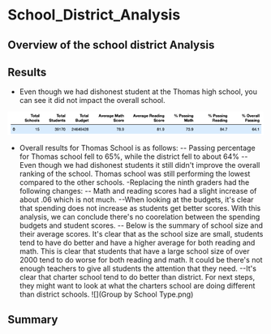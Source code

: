 # School_District_Analysis
## Overview of the school district Analysis
## Results 
- Even though we had dishonest student at the Thomas high school, you can see it did not impact the overall school. 

![](District_Summary.png)

- Overall results for Thomas School is as follows:
--  Passing percentage for Thomas school fell to 65%, while the district fell to about 64%
-- Even though we had dishonest students it still didn't improve the overall ranking of the school.  Thomas school was still performing the lowest compared to the other schools. 
-Replacing the ninth graders had the following changes:
-- Math and reading scores had a slight increase of about .06 which is not much. 
--When looking at the budgets, it's clear that spending does not increase as students get better scores. With this analysis, we can conclude there's no coorelation between the spending budgets and student scores.
-- Below is the summary of school size and their average scores.  It's clear that as the school size are small, students tend to have do better and have a higher average for both reading and math.  This is clear that students that have a large school size of over 2000 tend to do worse for both reading and math.  It could be there's not enough teachers to give all students the attention that they need. 
--It's clear that charter school tend to do better than district. For next steps, they might want to look at what the charters school are doing different than district schools. 
![](Group by School Type.png)




## Summary
